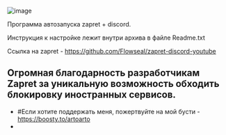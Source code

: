 ![image](https://github.com/user-attachments/assets/f2c6bae0-3ac8-4f4c-a7b9-330f55d171b2)


Программа автозапуска zapret + discord.

Инструкция к настройке лежит внутри архива в файле Readme.txt


Ссылка на zapret - https://github.com/Flowseal/zapret-discord-youtube

Огромная благодарность разработчикам Zapret за уникальную возможность обходить блокировку иностранных сервисов.
 - 
 - #Если хотите поддержать меня, пожертвуйте на мой бусти - https://boosty.to/artoarto
 - 
